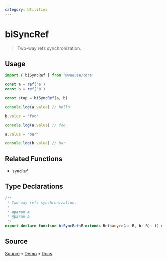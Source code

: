 ```yaml
---
category: Utilities
---
```


# biSyncRef

> Two-way refs synchronization.

## Usage

```ts
import { biSyncRef } from '@vueuse/core'

const a = ref('a')
const b = ref('b')

const stop = biSyncRef(a, b)

console.log(a.value) // hello

b.value = 'foo'

console.log(a.value) // foo

a.value = 'bar'

console.log(b.value) // bar
```

## Related Functions

- `syncRef`


<!--FOOTER_STARTS-->
## Type Declarations

```typescript
/**
 * Two-way refs synchronization.
 *
 * @param a
 * @param b
 */
export declare function biSyncRef<R extends Ref<any>>(a: R, b: R): () => void
```

## Source

[Source](https://github.com/vueuse/vueuse/blob/master/packages/shared/biSyncRef/index.ts) • [Demo](https://github.com/vueuse/vueuse/blob/master/packages/shared/biSyncRef/demo.vue) • [Docs](https://github.com/vueuse/vueuse/blob/master/packages/shared/biSyncRef/index.md)


<!--FOOTER_ENDS-->